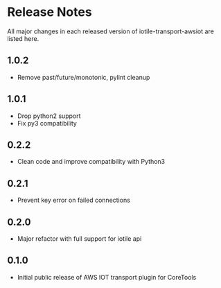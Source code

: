 # Release Notes

All major changes in each released version of iotile-transport-awsiot are listed here.

## 1.0.2

- Remove past/future/monotonic, pylint cleanup

## 1.0.1

- Drop python2 support
- Fix py3 compatibility

## 0.2.2

- Clean code and improve compatibility with Python3

## 0.2.1

- Prevent key error on failed connections

## 0.2.0

- Major refactor with full support for iotile api

## 0.1.0

- Initial public release of AWS IOT transport plugin for CoreTools
